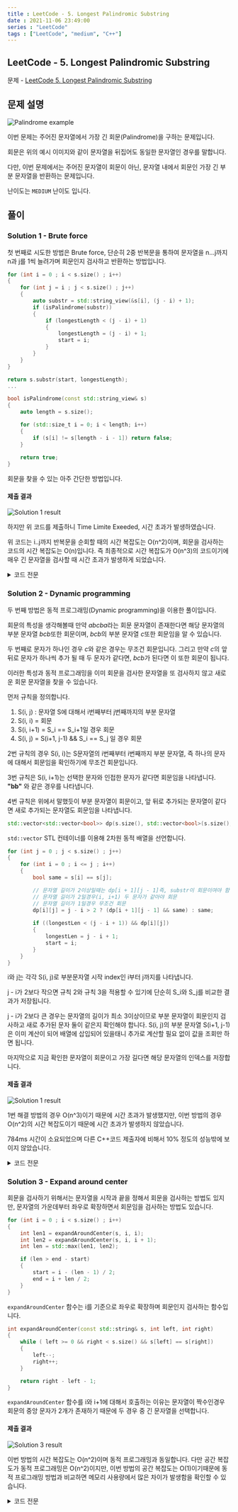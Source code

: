 ```yaml
---
title : LeetCode - 5. Longest Palindromic Substring
date : 2021-11-06 23:49:00
series : "LeetCode"
tags : ["LeetCode", "medium", "C++"]
---
```


## LeetCode - 5. Longest Palindromic Substring
문제 - [LeetCode 5. Longest Palindromic Substring](https://leetcode.com/problems/longest-palindromic-substring/)

## 문제 설명
![Palindrome example](https://uselessetymology.files.wordpress.com/2019/10/palindrome-useless-etymology-12.png)

이번 문제는 주어진 문자열에서 가장 긴 회문(Palindrome)을 구하는 문제입니다.

회문은 위의 예시 이미지와 같이 문자열을 뒤집어도 동일한 문자열인 경우를 말합니다.

다만, 이번 문제에서는 주어진 문자열이 회문이 아닌, 문자열 내에서 회문인 가장 긴 부분 문자열을 반환하는 문제입니다.

난이도는 `MEDIUM` 난이도 입니다.

## 풀이
### Solution 1 - Brute force
첫 번째로 시도한 방법은 Brute force, 단순히 2중 반복문을 통하여 문자열을 n...j까지 n과 j를 1씩 늘려가며 회문인지 검사하고 반환하는 방법입니다.

```cpp
for (int i = 0 ; i < s.size() ; i++)
{
    for (int j = i ; j < s.size() ; j++)
    {
        auto substr = std::string_view(&s[i], (j - i) + 1);
        if (isPalindrome(substr))
        {
            if (longestLength < (j - i) + 1)
            {
                longestLength = (j - i) + 1;
                start = i;
            }
        }
    }
}

return s.substr(start, longestLength);
...

bool isPalindrome(const std::string_view& s)
{
    auto length = s.size();

    for (std::size_t i = 0; i < length; i++)
    {
        if (s[i] != s[length - i - 1]) return false;
    }
    
    return true;
}
``` 

회문을 찾을 수 있는 아주 간단한 방법입니다.

#### 제출 결과
![Solution 1 result](./images/5/result_1.webp)

하지만 위 코드를 제출하니 Time Limite Exeeded, 시간 초과가 발생하였습니다.

위 코드는 i..j까지 반복문을 순회할 때의 시간 복잡도는 O(n^2)이며, 회문을 검사하는 코드의 시간 복잡도는 O(n)입니다. 즉 최종적으로 시간 복잡도가 O(n^3)의 코드이기에 매우 긴 문자열을 검사할 때 시간 초과가 발생하게 되었습니다.

<details>
<summary>코드 전문</summary>
    
```cpp
#include <string>
#include <string_view>
#include <iostream>

class Solution 
{
public:
    std::string longestPalindrome(std::string s) 
    {
        if (s.size() == 1 || s.size() == 0) return s;

        int longestLength = 0;
        int start = 0;

        for (int i = 0 ; i < s.size() ; i++)
        {
            for (int j = i ; j < s.size() ; j++)
            {
                auto substr = std::string_view(&s[i], (j - i) + 1);
                if (isPalindrome(substr))
                {
                    if (longestLength < (j - i) + 1)
                    {
                        longestLength = (j - i) + 1;
                        start = i;
                    }
                }
            }
        }
        
        return s.substr(start, longestLength);
    }

private:
    bool isPalindrome(const std::string_view& s)
    {
        auto length = s.size();

        for (std::size_t i = 0; i < length; i++)
        {
            if (s[i] != s[length - i - 1]) return false;
        }
        
        return true;
    }
};
```

</details>

### Solution 2 - Dynamic programming
두 번째 방법은 동적 프로그래밍(Dynamic programming)을 이용한 풀이입니다.

회문의 특성을 생각해볼때 만약 *abcba*라는 회문 문자열이 존재한다면 해당 문자열의 부분 문자열 *bcb*또한 회문이며, *bcb*의 부분 문자열 *c*또한 회문임을 알 수 있습니다.

두 번째로 문자가 하나인 경우 *c*와 같은 경우는 무조건 회문입니다. 그리고 만약 *c*의 앞뒤로 문자가 하나씩 추가 될 때 두 문자가 같다면, *bcb*가 된다면 이 또한 회문이 됩니다.

이러한 특성과 동적 프로그래밍을 이미 회문을 검사한 문자열을 또 검사하지 않고 새로운 회문 문자열을 찾을 수 있습니다.

먼저 규칙을 정의합니다.
1. S(i, j) : 문자열 S에 대해서 i번째부터 j번째까지의 부분 문자열
2. S(i, i) = 회문
3. S(i, i+1) = S_i == S_i+1일 경우 회문
4. S(i, j) = S(i+1, j-1) && S_i == S_j 일 경우 회문

2번 규칙의 경우 S(i, i)는 S문자열의 i번째부터 i번째까지 부분 문자열, 즉 하나의 문자에 대해서 회문임을 확인하기에 무조건 회문입니다.

3번 규칙은 S(i, i+1)는 선택한 문자와 인접한 문자가 같다면 회문임을 나타냅니다. **"bb"** 와 같은 경우를 나타냅니다.

4번 규칙은 위에서 말했듯이 부분 문자열이 회문이고, 앞 뒤로 추가되는 문자열이 같다면 새로 추가되는 문자열도 회문임을 나타냅니다.

```cpp
std::vector<std::vector<bool>> dp(s.size(), std::vector<bool>(s.size(), false));
```

`std::vector` STL 컨테이너를 이용해 2차원 동적 배열을 선언합니다.

```cpp
for (int j = 0 ; j < s.size() ; j++)
{
    for (int i = 0 ; i <= j ; i++)
    {
        bool same = s[i] == s[j];

        // 문자열 길이가 2이상일때는 dp[i + 1][j - 1]즉, substr이 회문이여야 함
        // 문자열 길이가 2일경우(i, i+1) 두 문자가 같아야 회문
        // 문자열 길이가 1일경우 무조건 회문
        dp[i][j] = j - i > 2 ? (dp[i + 1][j - 1] && same) : same;
        
        if ((longestLen < (j - i + 1)) && dp[i][j])
        {
            longestLen = j - i + 1;
            start = i;
        }
    }
}
```

i와 j는 각각 S(i, j)로 부분문자열 시작 index인 i부터 j까지를 나타냅니다. 

j - i가 2보다 작으면 규칙 2와 규칙 3을 적용할 수 있기에 단순히 S_i와 S_j를 비교한 결과가 저장됩니다.

j - i가 2보다 큰 경우는 문자열의 길이가 최소 3이상이므로 부분 문자열이 회문인지 검사하고 새로 추가된 문자 둘이 같은지 확인해야 합니다. S(i, j)의 부분 문자열 S(i+1, j-1)은 이미 계산이 되어 배열에 삽입되어 있을태니 추가로 계산할 필요 없이 값을 조회만 하면 됩니다.

마지막으로 지금 확인한 문자열이 회문이고 가장 길다면 해당 문자열의 인덱스를 저장합니다.

#### 제출 결과
![Solution 1 result](./images/5/result_2.webp)

1번 해결 방법의 경우 O(n^3)이기 때문에 시간 초과가 발생했지만, 이번 방법의 경우 O(n^2)의 시간 복잡도이기 때문에 시간 초과가 발생하지 않았습니다.

784ms 시간이 소요되었으며 다른 C++코드 제출자에 비해서 10% 정도의 성능밖에 보이지 않았습니다.

<details>
<summary>코드 전문</summary>
    
```cpp
#include <string>
#include <string_view>
#include <iostream>
#include <vector>

class Solution 
{
public:
    std::string longestPalindrome(std::string s) 
    {
        if (s.size() == 1 || s.size() == 0) return s;

        int longestLen = 0;
        int start = 0;

        std::vector<std::vector<bool>> dp(s.size(), std::vector<bool>(s.size(), false));

        // 열 기반으로 탐색
        for (int j = 0 ; j < s.size() ; j++)
        {
            for (int i = 0 ; i <= j ; i++)
            {
                bool same = s[i] == s[j];

                // 문자열 길이가 2이상일때는 dp[i + 1][j - 1]즉, substr이 회문이여야 함
                // 문자열 길이가 2일경우(i, i+1) 두 문자가 같아야 회문
                // 문자열 길이가 1일경우 무조건 회문
                dp[i][j] = j - i > 2 ? (dp[i + 1][j - 1] && same) : same;
                
                if ((longestLen < (j - i + 1)) && dp[i][j])
                {
                    longestLen = j - i + 1;
                    start = i;
                }
            }
        }

        return s.substr(start, longestLen);
    }
};
```

</details>

### Solution 3 - Expand around center
회문을 검사하기 위해서는 문자열을 시작과 끝을 정해서 회문을 검사하는 방법도 있지만, 문자열의 가운데부터 좌우로 확장하면서 회문임을 검사하는 방법도 있습니다.

```cpp
for (int i = 0 ; i < s.size() ; i++)
{
    int len1 = expandAroundCenter(s, i, i);
    int len2 = expandAroundCenter(s, i, i + 1);
    int len = std::max(len1, len2);

    if (len > end - start)
    {
        start = i - (len - 1) / 2;
        end = i + len / 2;
    }
}
```

`expandAroundCenter` 함수는 i를 기준으로 좌우로 확장하며 회문인지 검사하는 함수입니다.

```cpp
int expandAroundCenter(const std::string& s, int left, int right)
{
    while ( left >= 0 && right < s.size() && s[left] == s[right])
    {
        left--;
        right++;
    }

    return right - left - 1;
}
```

`expandAroundCenter` 함수를 i와 i+1에 대해서 호출하는 이유는 문자열이 짝수인경우 회문의 중앙 문자가 2개가 존재하기 때문에 두 경우 중 긴 문자열을 선택합니다.

#### 제출 결과
![Solution 3 result](./images/5/result_3.webp)

이번 방법의 시간 복잡도는 O(n^2)이며 동적 프로그래밍과 동일합니다. 다만 공간 복잡도가 동적 프로그래밍은 O(n^2)이지만, 이번 방법의 공간 복잡도는 O(1)이기때문에 동적 프로그래밍 방법과 비교하면 메모리 사용량에서 많은 차이가 발생함을 확인할 수 있습니다.

<details>
<summary>코드 전문</summary>
    
```cpp
#include <string>
#include <iostream>
#include <algorithm>

class Solution 
{
public:
    std::string longestPalindrome(std::string s) 
    {
        if (s.size() == 1 || s.size() == 0) return s;

        int start = 0;
        int end = 0;

        for (int i = 0 ; i < s.size() ; i++)
        {
            int len1 = expandAroundCenter(s, i, i);
            int len2 = expandAroundCenter(s, i, i + 1);
            int len = std::max(len1, len2);

            if (len > end - start)
            {
                start = i - (len - 1) / 2;
                end = i + len / 2;
            }
        }
        
        return s.substr(start, (end - start) + 1);
    }
private:
    int expandAroundCenter(const std::string& s, int left, int right)
    {
        while ( left >= 0 && right < s.size() && s[left] == s[right])
        {
            left--;
            right++;
        }

        return right - left - 1;
    }
};
```

</details>